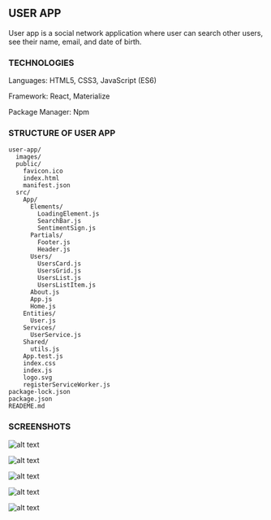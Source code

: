 ## **USER APP**

User app is a social network application where user can search other users, see their name, email, and date of birth.


### **TECHNOLOGIES**

Languages: HTML5, CSS3, JavaScript (ES6)

Framework: React, Materialize

Package Manager: Npm



### **STRUCTURE OF USER APP**

```
user-app/
  images/
  public/
    favicon.ico
    index.html
    manifest.json
  src/
    App/
      Elements/
        LoadingElement.js
        SearchBar.js
        SentimentSign.js
      Partials/
        Footer.js
        Header.js
      Users/
        UsersCard.js
        UsersGrid.js
        UsersList.js
        UsersListItem.js
      About.js
      App.js
      Home.js
    Entities/
      User.js
    Services/
      UserService.js
    Shared/
      utils.js
    App.test.js
    index.css
    index.js
    logo.svg
    registerServiceWorker.js
package-lock.json
package.json
READEME.md

```

### **SCREENSHOTS**




![alt text](https://raw.githubusercontent.com/mariaradovanovic/user-app/master/images/home_page.png)



![alt text](https://raw.githubusercontent.com/mariaradovanovic/user-app/master/images/searching_user.png)



![alt text](https://raw.githubusercontent.com/mariaradovanovic/user-app/master/images/user_do_not_exist.png)



![alt text](https://raw.githubusercontent.com/mariaradovanovic/user-app/master/images/user_cards.png)



![alt text](https://raw.githubusercontent.com/mariaradovanovic/user-app/master/images/about.png)
